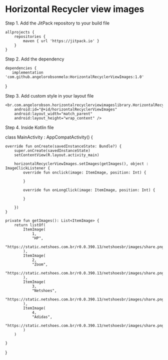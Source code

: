 # Horizontal Recycler view images



Step 1. Add the JitPack repository to your build file

	allprojects {
		repositories {
			maven { url 'https://jitpack.io' }
		}
	}
  
Step 2. Add the dependency

	dependencies {
       implementation 'com.github.angelorobsonmelo:HorizontalRecyclerViewImages:1.0'
}


Step 3. Add custom style in your layout file

	<br.com.angelorobson.horizontalrecyclerviewimageslibrary.HorizontalRecyclerViewImages
        android:id="@+id/horizontalRecyclerViewImages"
        android:layout_width="match_parent"
        android:layout_height="wrap_content" />
  
Step 4. Inside Kotlin file

   class MainActivity : AppCompatActivity() {

    override fun onCreate(savedInstanceState: Bundle?) {
        super.onCreate(savedInstanceState)
        setContentView(R.layout.activity_main)

        horizontalRecyclerViewImages.setImages(getImages(), object : ImageClickListener {
            override fun onclick(image: ItemImage, position: Int) {

            }

            override fun onLongClick(image: ItemImage, position: Int) {

            }

        })
    }

    private fun getImages(): List<ItemImage> {
        return listOf(
            ItemImage(
                1,
                "HP",
                "https://static.netshoes.com.br/r0.0.390.13/netshoesbr/images/share.png"
            ),
            ItemImage(
                2,
                "Zoom",
                "https://static.netshoes.com.br/r0.0.390.13/netshoesbr/images/share.png"
            ),
            ItemImage(
                3,
                "Netshoes",
                "https://static.netshoes.com.br/r0.0.390.13/netshoesbr/images/share.png"
            ),
            ItemImage(
                4,
                "Adidas",
                "https://static.netshoes.com.br/r0.0.390.13/netshoesbr/images/share.png"
            )
        )

    }
}
    

